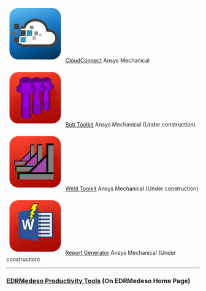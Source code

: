 ![CloudConnect](images/rescale_icon.png) [CloudConnect](https://edromedeso.github.io/CloudConnect) Ansys Mechanical

![BoltToolkit](images/Bolt_Toolkit_icon.png) [Bolt Toolkit](https://edromedeso.github.io/ACT_BoltTookit) Ansys Mechanical (Under construction)

![WeldToolkit](images/Weld_Toolkit_icon.png) [Weld Toolkit](https://edromedeso.github.io/ACT_WeldToolkit) Ansys Mechanical (Under construction)

![ReportGenerator](images/ReportGenerator_icon.png) [Report Generator](https://edromedeso.github.io/ACT_ReportGenerator) Ansys Mechanical (Under construction)

***
### [EDRMedeso Productivity Tools](https://digitallabs.edrmedeso.com/appstore) (On EDRMedeso Home Page)
